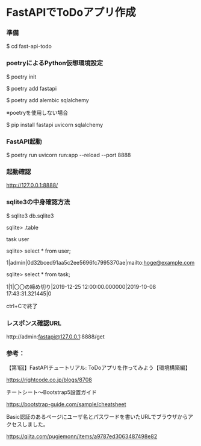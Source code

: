 # FastAPIでToDoアプリ作成

### 準備
$ cd fast-api-todo

### poetryによるPython仮想環境設定
$ poetry init

$ poetry add fastapi

$ poetry add alembic sqlalchemy

※poetryを使用しない場合

$ pip install fastapi uvicorn sqlalchemy

### FastAPI起動
$ poetry run uvicorn run:app --reload --port 8888

### 起動確認
http://127.0.0.1:8888/

### sqlite3の中身確認方法
$ sqlite3 db.sqlite3

sqlite> .table

task user

sqlite> select * from user;

1|admin|0d32bced91aa5c2ee5696fc7995370ae|mailto:hoge@example.com

sqlite> select * from task;

1|1|〇〇の締め切り|2019-12-25 12:00:00.000000|2019-10-08 17:43:31.321445|0

ctrl+Cで終了

### レスポンス確認URL
http://admin:fastapi@127.0.0.1:8888/get

### 参考：
【第1回】FastAPIチュートリアル: ToDoアプリを作ってみよう【環境構築編】

https://rightcode.co.jp/blogs/8708

チートシート～Bootstrap5設置ガイド

https://bootstrap-guide.com/sample/cheatsheet

Basic認証のあるページにユーザ名とパスワードを書いたURLでブラウザからアクセスしました。

https://qiita.com/pugiemonn/items/a9787ed3063487498e82
